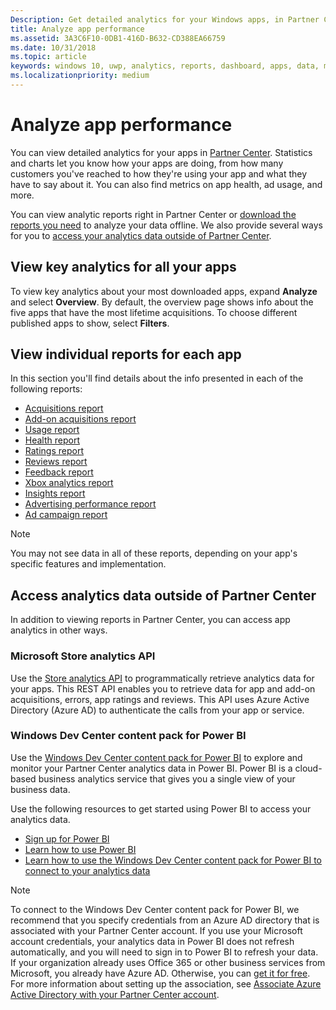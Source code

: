 ```yaml
---
Description: Get detailed analytics for your Windows apps, in Partner Center or via other methods.
title: Analyze app performance
ms.assetid: 3A3C6F10-0DB1-416D-B632-CD388EA66759
ms.date: 10/31/2018
ms.topic: article
keywords: windows 10, uwp, analytics, reports, dashboard, apps, data, metrics
ms.localizationpriority: medium
---
```

# Analyze app performance

You can view detailed analytics for your apps in [Partner Center](https://partner.microsoft.com/dashboard). Statistics and charts let you know how your apps are doing, from how many customers you've reached to how they're using your app and what they have to say about it. You can also find metrics on app health, ad usage, and more.

You can view analytic reports right in Partner Center or [download the reports you need](download-analytic-reports.md) to analyze your data offline. We also provide several ways for you to [access your analytics data outside of Partner Center](#outside).

## View key analytics for all your apps

To view key analytics about your most downloaded apps, expand **Analyze** and select **Overview**. By default, the overview page shows info about the five apps that have the most lifetime acquisitions. To choose different published apps to show, select **Filters**.

## View individual reports for each app

In this section you'll find details about the info presented in each of the following reports:

-   [Acquisitions report](acquisitions-report.md)
-   [Add-on acquisitions report](add-on-acquisitions-report.md)
-   [Usage report](usage-report.md)
-   [Health report](health-report.md)
-   [Ratings report](ratings-report.md)
-   [Reviews report](reviews-report.md)
-   [Feedback report](feedback-report.md)
-   [Xbox analytics report](xbox-analytics-report.md)
-   [Insights report](insights-report.md)
-   [Advertising performance report](advertising-performance-report.md)
-   [Ad campaign report](promote-your-app-report.md)


> [!NOTE]
> You may not see data in all of these reports, depending on your app's specific features and implementation.

<span id="outside"/>

## Access analytics data outside of Partner Center

In addition to viewing reports in Partner Center, you can access app analytics in other ways.

### Microsoft Store analytics API

Use the [Store analytics API](../monetize/access-analytics-data-using-windows-store-services.md) to programmatically retrieve analytics data for your apps. This REST API enables you to retrieve data for app and add-on acquisitions, errors, app ratings and reviews. This API uses Azure Active Directory (Azure AD) to authenticate the calls from your app or service.

### Windows Dev Center content pack for Power BI

Use the [Windows Dev Center content pack for Power BI](https://powerbi.microsoft.com/documentation/powerbi-content-pack-windows-dev-center/) to explore and monitor your Partner Center analytics data in Power BI. Power BI is a cloud-based business analytics service that gives you a single view of your business data.

Use the following resources to get started using Power BI to access your analytics data.

* [Sign up for Power BI](https://powerbi.microsoft.com/documentation/powerbi-service-self-service-signup-for-power-bi/)
* [Learn how to use Power BI](https://powerbi.microsoft.com/guided-learning/)
* [Learn how to use the Windows Dev Center content pack for Power BI to connect to your analytics data](https://powerbi.microsoft.com/documentation/powerbi-content-pack-windows-dev-center/)

> [!NOTE]
> To connect to the Windows Dev Center content pack for Power BI, we recommend that you specify credentials from an Azure AD directory that is associated with your Partner Center account. If you use your Microsoft account credentials, your analytics data in Power BI does not refresh automatically, and you will need to sign in to Power BI to refresh your data. If your organization already uses Office 365 or other business services from Microsoft, you already have Azure AD. Otherwise, you can [get it for free](http://go.microsoft.com/fwlink/p/?LinkId=703757). For more information about setting up the association, see [Associate Azure Active Directory with your Partner Center account](associate-azure-ad-with-dev-center.md).
